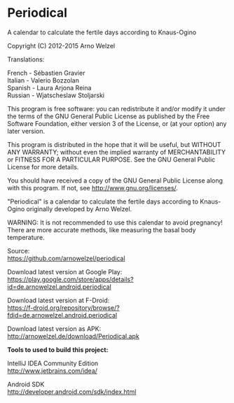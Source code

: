 # Periodical
A calendar to calculate the fertile days according to Knaus-Ogino

Copyright (C) 2012-2015 Arno Welzel

Translations:

French - Sébastien Gravier  
Italian - Valerio Bozzolan  
Spanish - Laura Arjona Reina  
Russian - Wjatscheslaw Stoljarski

This program is free software: you can redistribute it and/or modify
it under the terms of the GNU General Public License as published by
the Free Software Foundation, either version 3 of the License, or
(at your option) any later version.

This program is distributed in the hope that it will be useful,
but WITHOUT ANY WARRANTY; without even the implied warranty of
MERCHANTABILITY or FITNESS FOR A PARTICULAR PURPOSE.  See the
GNU General Public License for more details.

You should have received a copy of the GNU General Public License
along with this program.  If not, see <http://www.gnu.org/licenses/>.


"Periodical" is a calendar to calculate the fertile days according to
Knaus-Ogino originally developed by Arno Welzel.

WARNING: It is not recommended to use this calendar to avoid pregnancy!
There are more accurate methods, like measuring the basal body temperature. 

Source:  
https://github.com/arnowelzel/periodical

Download latest version at Google Play:  
https://play.google.com/store/apps/details?id=de.arnowelzel.android.periodical

Download latest version at F-Droid:  
https://f-droid.org/repository/browse/?fdid=de.arnowelzel.android.periodical

Download latest version as APK:  
http://arnowelzel.de/download/Periodical.apk

**Tools to used to build this project:**

IntelliJ IDEA Community Edition  
http://www.jetbrains.com/idea/

Android SDK  
http://developer.android.com/sdk/index.html

